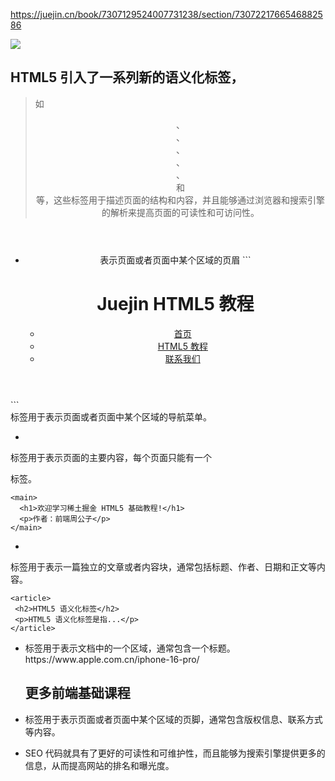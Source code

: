https://juejin.cn/book/7307129524007731238/section/7307221766546882586

![](https://p3-juejin.byteimg.com/tos-cn-i-k3u1fbpfcp/c88769aa9ecc4b0db6ba47242ba2099c~tplv-k3u1fbpfcp-jj-mark:3780:0:0:0:q75.awebp#?w=2034&h=1286&s=199183&e=png&b=5f46dd)

## HTML5 引入了一系列新的语义化标签，
> 如 <header>、<nav>、<main>、<article>、<section>、<aside> 和 <footer> 等，这些标签用于描述页面的结构和内容，并且能够通过浏览器和搜索引擎的解析来提高页面的可读性和可访问性。

- <header>
  表示页面或者页面中某个区域的页眉
  ```
  <header>
  <h1>Juejin HTML5 教程</h1>
  <nav>
    <ul>
      <li><a href="#">首页</a></li>
      <li><a href="#">HTML5 教程</a></li>
      <li><a href="#">联系我们</a></li>
    </ul>
  </nav>
</header>
  ```
<nav> 标签用于表示页面或者页面中某个区域的导航菜单。

- <main>
标签用于表示页面的主要内容，每个页面只能有一个 <main> 标签。
```
<main>
  <h1>欢迎学习稀土掘金 HTML5 基础教程!</h1>
  <p>作者：前端周公子</p>
</main>
```
- <article>
 标签用于表示一篇独立的文章或者内容块，通常包括标题、作者、日期和正文等内容。

 ```
 <article>
  <h2>HTML5 语义化标签</h2>
  <p>HTML5 语义化标签是指...</p>
</article>
 ```

- <section>
  标签用于表示文档中的一个区域，通常包含一个标题。
  https://www.apple.com.cn/iphone-16-pro/
  <section>
  <h2>更多前端基础课程</h2>
  </section>

- <footer>
  标签用于表示页面或者页面中某个区域的页脚，通常包含版权信息、联系方式等内容。

- SEO
  代码就具有了更好的可读性和可维护性，而且能够为搜索引擎提供更多的信息，从而提高网站的排名和曝光度。